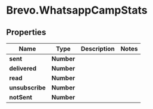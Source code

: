 # Brevo.WhatsappCampStats

## Properties
Name | Type | Description | Notes
------------ | ------------- | ------------- | -------------
**sent** | **Number** |  | 
**delivered** | **Number** |  | 
**read** | **Number** |  | 
**unsubscribe** | **Number** |  | 
**notSent** | **Number** |  | 


